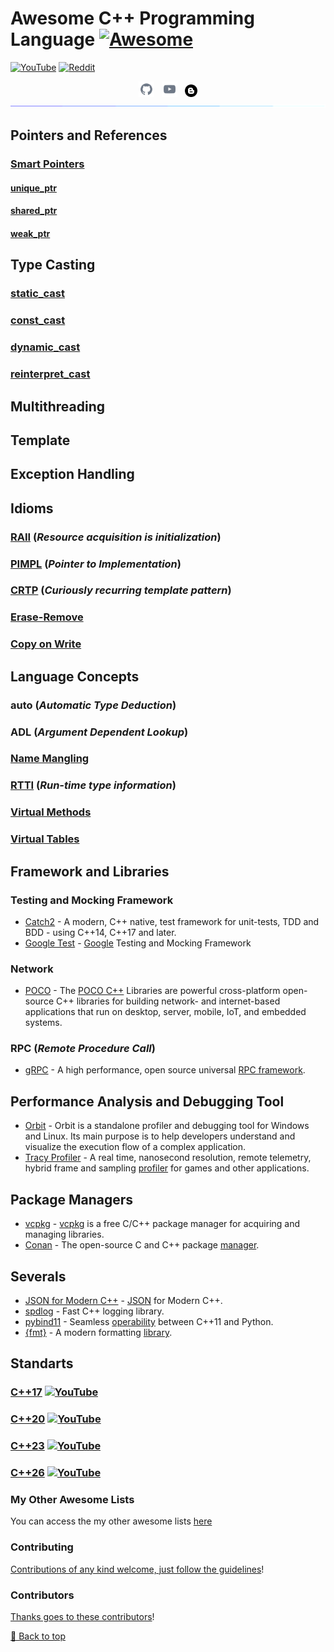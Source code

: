 # Awesome C++ Programming Language [![Awesome](https://awesome.re/badge.svg)](https://awesome.re) 
[![YouTube](https://img.shields.io/badge/YouTube-%23FF0000.svg?style=for-the-badge&logo=YouTube&logoColor=white)](https://youtube.com/playlist?list=PL9V4Zu3RroiUR_6ABLxUUaY-Gcz9tzRm_&si=ASTMXOYiVZ_qV4Ck) [![Reddit](https://img.shields.io/badge/Reddit-FF4500?style=for-the-badge&logo=reddit&logoColor=white)](https://www.reddit.com/r/cpp/)

<p align="center">
    <a href="https://github.com/cybersecurity-dev/"><img height="25" src="https://github.com/cybersecurity-dev/cybersecurity-dev/blob/main/assets/github.svg" alt="GitHub"></a>
    &nbsp;
    <a href="https://www.youtube.com/@CyberThreatDefence"><img height="25" src="https://github.com/cybersecurity-dev/cybersecurity-dev/blob/main/assets/youtube.svg" alt="YouTube"></a>
    &nbsp;
    <a href="https://cyberthreatdefence.com/my_awesome_lists"><img height="20" src="https://github.com/cybersecurity-dev/cybersecurity-dev/blob/main/assets/blog.svg" alt="My Awesome Lists"></a>
    <img src="https://github.com/cybersecurity-dev/cybersecurity-dev/blob/main/assets/bar.gif">
</p>

## Pointers and References
### [Smart Pointers](https://en.wikipedia.org/wiki/Smart_pointer)
#### [unique_ptr](https://en.cppreference.com/w/cpp/memory/unique_ptr.html)
#### [shared_ptr](https://en.cppreference.com/w/cpp/memory/shared_ptr.html)
#### [weak_ptr](https://en.cppreference.com/w/cpp/memory/weak_ptr.html)

## Type Casting
### [static_cast](https://en.cppreference.com/w/cpp/language/static_cast.html)
### [const_cast](https://en.cppreference.com/w/cpp/language/const_cast.html)
### [dynamic_cast](https://en.cppreference.com/w/cpp/language/dynamic_cast.html)
### [reinterpret_cast](https://en.cppreference.com/w/cpp/language/reinterpret_cast.html)

## Multithreading
## Template
## Exception Handling

## Idioms
### [RAII](https://en.wikipedia.org/wiki/Resource_acquisition_is_initialization) (_Resource acquisition is initialization_)
### [PIMPL](https://en.cppreference.com/w/cpp/language/pimpl.html) (_Pointer to Implementation_)
### [CRTP](https://en.wikipedia.org/wiki/Curiously_recurring_template_pattern) (_Curiously recurring template pattern_)
### [Erase-Remove](https://en.wikipedia.org/wiki/Erase%E2%80%93remove_idiom)
### [Copy on Write](https://en.wikipedia.org/wiki/Copy-on-write)

## Language Concepts
### auto (_Automatic Type Deduction_)
### ADL (_Argument Dependent Lookup_)
### [Name Mangling](https://en.wikipedia.org/wiki/Name_mangling)
### [RTTI](https://en.wikipedia.org/wiki/Run-time_type_information) (_Run-time type information_) 
### [Virtual Methods](https://en.wikipedia.org/wiki/Virtual_function)
### [Virtual Tables](https://en.wikipedia.org/wiki/Virtual_method_table)


## Framework and Libraries
### Testing and Mocking Framework
- [Catch2](https://github.com/catchorg/Catch2) - A modern, C++ native, test framework for unit-tests, TDD and BDD - using C++14, C++17 and later.
- [Google Test](https://github.com/google/googletest) - [Google](https://google.github.io/googletest/) Testing and Mocking Framework

### Network
- [POCO](https://github.com/pocoproject/poco) - The [POCO C++](https://pocoproject.org/) Libraries are powerful cross-platform open-source C++ libraries for building network- and internet-based applications that run on desktop, server, mobile, IoT, and embedded systems.

### RPC (_Remote Procedure Call_)
- [gRPC](https://github.com/grpc/grpc) - A high performance, open source universal [RPC framework](https://grpc.io/docs/languages/cpp/quickstart/).

## Performance Analysis and Debugging Tool
- [Orbit](https://github.com/google/orbit) - Orbit is a standalone profiler and debugging tool for Windows and Linux. Its main purpose is to help developers understand and visualize the execution flow of a complex application.
- [Tracy Profiler](https://github.com/wolfpld/tracy) - A real time, nanosecond resolution, remote telemetry, hybrid frame and sampling [profiler](https://tracy.nereid.pl/) for games and other applications.

## Package Managers
- [vcpkg](https://github.com/microsoft/vcpkg) - [vcpkg](https://vcpkg.io/) is a free C/C++ package manager for acquiring and managing libraries.
- [Conan](https://github.com/conan-io/conan) - The open-source C and C++ package [manager](https://conan.io/).

## Severals
- [JSON for Modern C++](https://github.com/nlohmann/json) - [JSON](https://json.nlohmann.me/) for Modern C++.
- [spdlog](https://github.com/gabime/spdlog) - Fast C++ logging library.
- [pybind11](https://github.com/pybind/pybind11) - Seamless [operability](https://pybind11.readthedocs.io/en/stable/) between C++11 and Python.
- [{fmt}](https://github.com/fmtlib/fmt) - A modern formatting [library](https://fmt.dev/).
## Standarts

### [C++17](https://en.wikipedia.org/wiki/C%2B%2B17) [![YouTube](https://img.shields.io/badge/YouTube-%23FF0000.svg?logo=YouTube&logoColor=white)](https://youtube.com/playlist?list=PL9V4Zu3RroiUQgR_mRQUqaaqMr0dqOMx9&si=eeZgwJukCid0gg_I)

### [C++20](https://en.wikipedia.org/wiki/C%2B%2B20) [![YouTube](https://img.shields.io/badge/YouTube-%23FF0000.svg?logo=YouTube&logoColor=white)](https://youtube.com/playlist?list=PL9V4Zu3RroiVw5A7UAF80nrGjqa4YHH5V&si=Qs-HYOl3nWr1aW_S)

### [C++23](https://en.wikipedia.org/wiki/C%2B%2B23) [![YouTube](https://img.shields.io/badge/YouTube-%23FF0000.svg?logo=YouTube&logoColor=white)](https://youtube.com/playlist?list=PL9V4Zu3RroiUDgZNWp3jEfVCekz3zyqlR&si=9ydOxTrqNAMecWHX)

### [C++26](https://en.wikipedia.org/wiki/C%2B%2B26) [![YouTube](https://img.shields.io/badge/YouTube-%23FF0000.svg?logo=YouTube&logoColor=white)](https://youtube.com/playlist?list=PL9V4Zu3RroiUMnYOdxU8Qyl58Y8d65csM&si=UT8y6spBSphgR1le)

### My Other Awesome Lists
You can access the my other awesome lists [here](https://cyberthreatdefence.com/my_awesome_lists)

### Contributing
[Contributions of any kind welcome, just follow the guidelines](contributing.md)!

### Contributors
[Thanks goes to these contributors](https://github.com/cybersecurity-dev/awesome-cpp-programming-language/graphs/contributors)!

[🔼 Back to top](#awesome-cpp-programming-language-)

